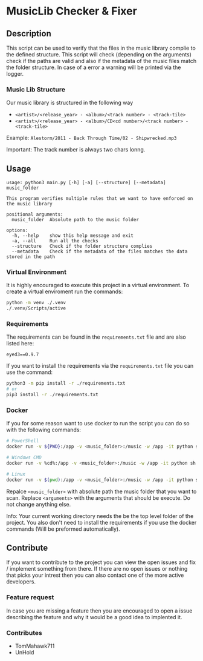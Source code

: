 # MusicLib Checker & Fixer

## Description

This script can be used to verify that the files in the music library
complie to the defined structure. This script will check (depending on
the arguments) check if the paths are valid and also if the metadata
of the music files match the folder structure. In case of a error a
warning will be printed via the logger.

### Music Lib Structure

Our music library is structured in the following way

- `<artist>/<release_year> - <album>/<track number> - <track-tile>`
- `<artist>/<release_year> - <album>/CD<cd number>/<track number> - <track-tile>`

Example: `Alestorm/2011 - Back Through Time/02 - Shipwrecked.mp3`

Important: The track number is always two chars lonng.

## Usage

```
usage: python3 main.py [-h] [-a] [--structure] [--metadata] music_folder

This program verifies multiple rules that we want to have enforced on the music library

positional arguments:
  music_folder  Absolute path to the music folder

options:
  -h, --help    show this help message and exit
  -a, --all     Run all the checks
  --structure   Check if the folder structure complies
  --metadata    Check if the metadata of the files matches the data stored in the path
```

### Virtual Environment

It is highly encouraged to execute this project in a virtual environment.
To create a virtual enviroment run the commands:

```bash
python -m venv ./.venv
./.venv/Scripts/active
```

### Requirements

The requirements can be found in the `requirements.txt` file and are also listed here:

```
eyed3==0.9.7
```

If you want to install the requirements via the `requirements.txt` file you can use the command:

```bash
python3 -m pip install -r ./requirements.txt
# or
pip3 install -r ./requirements.txt
```

### Docker

If you for some reason want to use docker to run the script you can do so
with the following commands:

```bash
# PowerShell
docker run -v ${PWD}:/app -v <music_folder>:/music -w /app -it python sh -c "pip install -r requirements.txt && python main.py <arguments> /music"

# Windows CMD
docker run -v %cd%:/app -v <music_folder>:/music -w /app -it python sh -c "pip install -r requirements.txt && python main.py <arguments> /music"

# Linux
docker run -v $(pwd):/app -v <music_folder>:/music -w /app -it python sh -c "pip install -r requirements.txt && python main.py <arguments> /music"
```

Repalce `<music_folder>` with absolute path the music folder that you want to scan. Replace `<arguments>` with the arguments that should be execute.
Do not change anything else.

Info: Your current working directory needs the be the top level folder of the project. You also don't need to install the requirements if you use the docker commands (Will be preformed automatically).

## Contribute

If you want to contribute to the project you can view the open issues
and fix / implement something from there. If there are no open issues
or nothing that picks your intrest then you can also contact one of
the more active developers.

### Feature request

In case you are missing a feature then you are encouraged to open a
issue describing the feature and why it would be a good idea to
implented it.

### Contributes

- TomMahawk711
- UnHold
